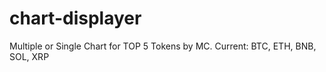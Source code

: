 # chart-displayer

Multiple or Single Chart for TOP 5 Tokens by MC.
Current: BTC, ETH, BNB, SOL, XRP
